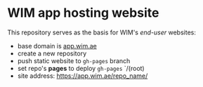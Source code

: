 # WIM app hosting website

This repository serves as the basis for WIM's _end-user_ websites:

- base domain is [app.wim.ae](https://app.wim.ae/)
- create a new repository
- push static website to `gh-pages` branch
- set repo's **pages** to deploy `gh-pages` `/(root)
- site address: https://app.wim.ae/repo_name/
